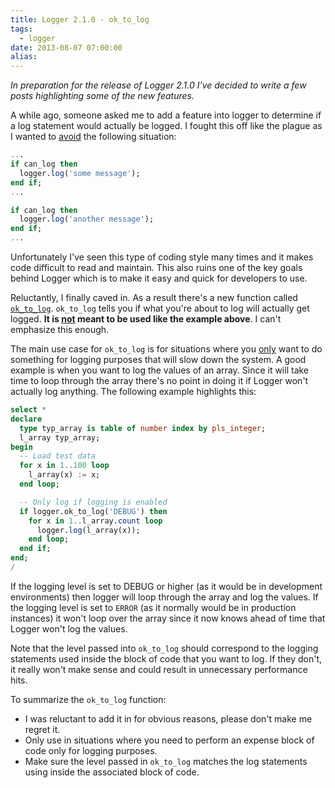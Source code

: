 ```yaml
---
title: Logger 2.1.0 - ok_to_log
tags:
  - logger
date: 2013-08-07 07:00:00
alias:
---
```


_In preparation for the release of Logger 2.1.0 I've decided to write a few posts highlighting some of the new features._

A while ago, someone asked me to add a feature into logger to determine if a log statement would actually be logged. I fought this off like the plague as I wanted to <u>avoid</u> the following situation:

```sql
...
if can_log then
  logger.log('some message');
end if;
...

if can_log then
  logger.log('another message');
end if;
...
```

Unfortunately I've seen this type of coding style many times and it makes code difficult to read and maintain. This also ruins one of the key goals behind Logger which is to make it easy and quick for developers to use.

Reluctantly, I finally caved in. As a result there's a new function called [`ok_to_log`](https://github.com/tmuth/Logger---A-PL-SQL-Logging-Utility/wiki/Logger-API#wiki-procedure-ok_to_log). `ok_to_log` tells you if what you're about to log will actually get logged. **It is <u>not</u> meant to be used like the example above**. I can't emphasize this enough.

The main use case for `ok_to_log` is for situations where you <u>only</u> want to do something for logging purposes that will slow down the system. A good example is when you want to log the values of an array. Since it will take time to loop through the array there's no point in doing it if Logger won't actually log anything. The following example highlights this:

```sql
select *
declare
  type typ_array is table of number index by pls_integer;
  l_array typ_array;
begin
  -- Load test data
  for x in 1..100 loop
    l_array(x) := x;
  end loop;

  -- Only log if logging is enabled
  if logger.ok_to_log('DEBUG') then
    for x in 1..l_array.count loop
      logger.log(l_array(x));
    end loop;
  end if;
end;
/
```

If the logging level is set to DEBUG or higher (as it would be in development environments) then logger will loop through the array and log the values. If the logging level is set to `ERROR` (as it normally would be in production instances) it won't loop over the array since it now knows ahead of time that Logger won't log the values.

Note that the level passed into `ok_to_log` should correspond to the logging statements used inside the block of code that you want to log. If they don't, it really won't make sense and could result in unnecessary performance hits.

To summarize the `ok_to_log` function:
- I was reluctant to add it in for obvious reasons, please don't make me regret it.
- Only use in situations where you need to perform an expense block of code only for logging purposes.
- Make sure the level passed in `ok_to_log` matches the log statements using inside the associated block of code.
